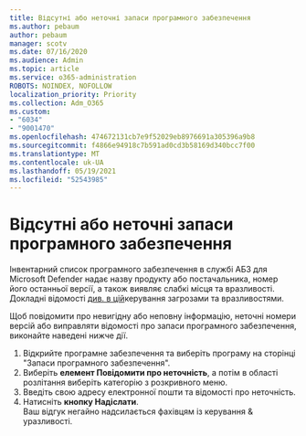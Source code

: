 ```yaml
---
title: Відсутні або неточні запаси програмного забезпечення
ms.author: pebaum
author: pebaum
manager: scotv
ms.date: 07/16/2020
ms.audience: Admin
ms.topic: article
ms.service: o365-administration
ROBOTS: NOINDEX, NOFOLLOW
localization_priority: Priority
ms.collection: Adm_O365
ms.custom:
- "6034"
- "9001470"
ms.openlocfilehash: 474672131cb7e9f52029eb8976691a305396a9b8
ms.sourcegitcommit: f4866e94918c7b591ad0cd3b58169d340bcc7f00
ms.translationtype: MT
ms.contentlocale: uk-UA
ms.lasthandoff: 05/19/2021
ms.locfileid: "52543985"
---
```

# <a name="software-inventory-is-missing-or-inaccurate"></a>Відсутні або неточні запаси програмного забезпечення

Інвентарний список програмного забезпечення в службі АБЗ для Microsoft Defender надає назву продукту або постачальника, номер його останньої версії, а також виявляє слабкі місця та вразливості. Докладні відомості [див. в цій](/windows/security/threat-protection/microsoft-defender-atp/tvm-software-inventory)керування загрозами та вразливостями.

Щоб повідомити про невигідну або неповну інформацію, неточні номери версій або виправляти відомості про запаси програмного забезпечення, виконайте наведені нижче дії.  

1. Відкрийте програмне забезпечення та виберіть програму на сторінці "Запаси програмного забезпечення".
2. Виберіть **елемент Повідомити про неточність**, а потім в області розлітання виберіть категорію з розкривного меню.
3. Введіть свою адресу електронної пошти та відомості про неточність.
4. Натисніть **кнопку Надіслати**.</br>
    Ваш відгук негайно надсилається фахівцям із керування & уразливості.